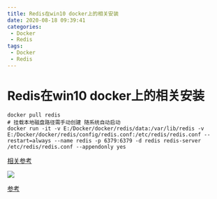 ```yaml
---
title: Redis在win10 docker上的相关安装
date: 2020-08-18 09:39:41
categories: 
 - Docker
 - Redis
tags: 
 - Docker
 - Redis
---
```


# Redis在win10 docker上的相关安装

```shell
docker pull redis
# 挂载本地磁盘路径需手动创建 随系统自动启动
docker run -it -v E:/Docker/docker/redis/data:/var/lib/redis -v E:/Docker/docker/redis/config/redis.conf:/etc/redis/redis.conf --restart=always --name redis -p 6379:6379 -d redis redis-server /etc/redis/redis.conf --appendonly yes
```

  [相关参考](https://www.cnblogs.com/chenlizhi/p/13654922.html)

![](https://gcore.jsdelivr.net/gh/znej/pic/picgo/20220530130216.png)

[参考](https://blog.csdn.net/qq_37334135/article/details/77717248)

